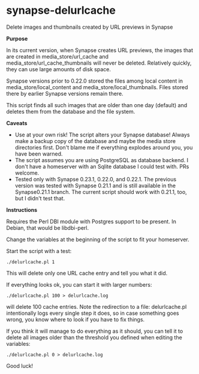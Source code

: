 # synapse-delurlcache
Delete images and thumbnails created by URL previews in Synapse

**Purpose**

In its current version, when Synapse creates URL previews, the images that are created in media_store/url_cache and media_store/url_cache_thumbnails will never be deleted.  Relatively quickly, they can use large amounts of disk space.

Synapse versions prior to 0.22.0 stored the files among local content in media_store/local_content and media_store/local_thumbnails.  Files stored there by earlier Synapse versions remain there.

This script finds all such images that are older than one day (default) and deletes them from the database and the file system.

**Caveats**

* Use at your own risk! The script alters your Synapse database!  Always make a backup copy of the database and maybe the media store directories first.  Don't blame me if everything explodes around you, you have been warned.
* The script assumes you are using PostgreSQL as database backend.  I don't have a homeserver with an Sqlite database I could test with.  PRs welcome.
* Tested only with Synapse 0.23.1, 0.22.0, and 0.22.1.  The previous version was tested with Synapse 0.21.1 and is still available in the Synapse0.21.1 branch.  The current script should work with 0.21.1, too, but I didn't test that.

**Instructions**

Requires the Perl DBI module with Postgres support to be present.  In Debian, that would be libdbi-perl.

Change the variables at the beginning of the script to fit your homeserver.

Start the script with a test:

```./delurlcache.pl 1```

This will delete only one URL cache entry and tell you what it did.

If everything looks ok, you can start it with larger numbers:

```./delurlcache.pl 100 > delurlcache.log```

will delete 100 cache entries.  Note the redirection to a file:  delurlcache.pl intentionally logs every single step it does, so in case something goes wrong, you know where to look if you have to fix things.

If you think it will manage to do everything as it should, you can tell it to delete all images older than the threshold you defined when editing the variables:

```./delurlcache.pl 0 > delurlcache.log```

Good luck!

